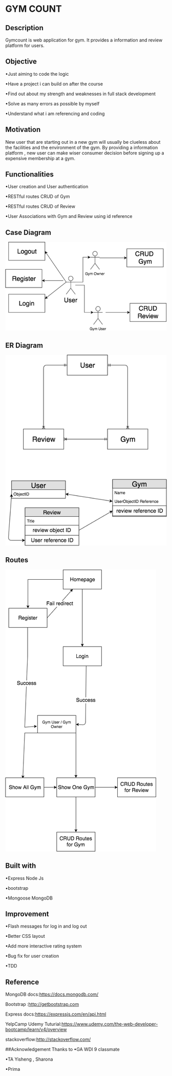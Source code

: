 # GYM COUNT

## Description
Gymcount is web application for gym. It provides a information and review platform for users.

## Objective

•Just aiming to code the logic

•Have a project i can build on after the course

•Find out about my strength and weaknesses in full stack development

•Solve as many errors as possible by myself

•Understand what i am referencing and coding

## Motivation

New user that are starting out in a new gym will usually be clueless about the facilities and the environment of the gym.
By providing a information platform , new user can make wiser consumer decision before signing up a expensive membership at a gym.

## Functionalities
•User creation and User authentication

•RESTful routes CRUD of Gym

•RESTful routes CRUD of Review

•User Associations with Gym and Review using id reference

## Case Diagram
![case diagram](images/Gym_Count.png)
## ER Diagram
![ER diagram](images/Untitled_Diagram.png)
## Routes
![Routes diagram](/images/Routes.png?raw=true)

## Built with
•Express Node Js

•bootstrap

•Mongoose MongoDB

## Improvement
•Flash messages for log in and log out

•Better CSS layout

•Add more interactive rating system

•Bug fix for user creation

•TDD


## Reference
MongoDB docs:https://docs.mongodb.com/

Bootstrap :http://getbootstrap.com

Express docs:https://expressjs.com/en/api.html

YelpCamp Udemy Tuturial:https://www.udemy.com/the-web-developer-bootcamp/learn/v4/overview

stackoverflow:http://stackoverflow.com/

##Acknowledgement
Thanks to
•GA WDI 9 classmate

•TA Yisheng , Sharona

•Prima
